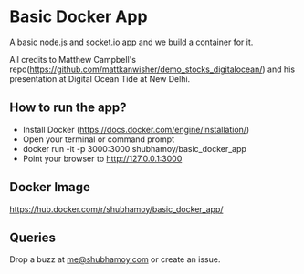 # Basic Docker App

A basic node.js and socket.io app and we build a container for it. 

All credits to Matthew Campbell's repo(https://github.com/mattkanwisher/demo_stocks_digitalocean/) and his presentation at Digital Ocean Tide at New Delhi.

## How to run the app?
* Install Docker (https://docs.docker.com/engine/installation/)
* Open your terminal or command prompt
* docker run -it -p 3000:3000 shubhamoy/basic_docker_app
* Point your browser to http://127.0.0.1:3000

## Docker Image
https://hub.docker.com/r/shubhamoy/basic_docker_app/

## Queries
Drop a buzz at me@shubhamoy.com or create an issue.
